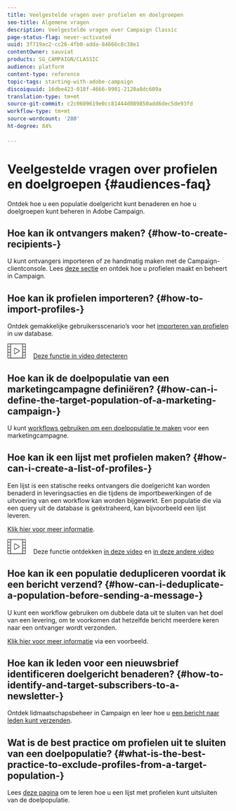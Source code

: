 ```yaml
---
title: Veelgestelde vragen over profielen en doelgroepen
seo-title: Algemene vragen
description: Veelgestelde vragen over Campaign Classic
page-status-flag: never-activated
uuid: 3f719ac2-cc26-4fb0-adda-84666c8c38e1
contentOwner: sauviat
products: SG_CAMPAIGN/CLASSIC
audience: platform
content-type: reference
topic-tags: starting-with-adobe-campaign
discoiquuid: 16dbe423-018f-4666-9901-2120a8dc609a
translation-type: tm+mt
source-git-commit: c2c0609619e0cc81444d089850add6dec5de93fd
workflow-type: tm+mt
source-wordcount: '280'
ht-degree: 84%

---
```



# Veelgestelde vragen over profielen en doelgroepen {#audiences-faq}

Ontdek hoe u een populatie doelgericht kunt benaderen en hoe u doelgroepen kunt beheren in Adobe Campaign.

## Hoe kan ik ontvangers maken? {#how-to-create-recipients-}

U kunt ontvangers importeren of ze handmatig maken met de Campaign-clientconsole. Lees [deze sectie](../../platform/using/about-profiles.md) en ontdek hoe u profielen maakt en beheert in Campaign.

## Hoe kan ik profielen importeren? {#how-to-import-profiles-}

Ontdek gemakkelijke gebruikersscenario’s voor het [importeren van profielen](../../platform/using/importing-data.md#generic-import-samples) in uw database.

![](assets/do-not-localize/how-to-video.png) [Deze functie in video detecteren](https://docs.adobe.com/content/help/en/campaign-classic-learn/tutorials/getting-started/importing-profiles.html)

## Hoe kan ik de doelpopulatie van een marketingcampagne definiëren? {#how-can-i-define-the-target-population-of-a-marketing-campaign-}

U kunt [workflows gebruiken om een doelpopulatie te maken](../../campaign/using/marketing-campaign-deliveries.md#building-the-main-target-in-a-workflow) voor een marketingcampagne.


## Hoe kan ik een lijst met profielen maken? {#how-can-i-create-a-list-of-profiles-}

Een lijst is een statische reeks ontvangers die doelgericht kan worden benaderd in leveringsacties en die tijdens de importbewerkingen of de uitvoering van een workflow kan worden bijgewerkt. Een populatie die via een query uit de database is geëxtraheerd, kan bijvoorbeeld een lijst leveren.

[Klik hier voor meer informatie](../../platform/using/creating-and-managing-lists.md#creating-a-profile-list-from-a-group).

![](assets/do-not-localize/how-to-video.png) Deze functie ontdekken [in deze video](https://docs.adobe.com/content/help/en/campaign-classic-learn/tutorials/profile-management/creating-a-list-of-recipients-with-a-workflow.html) en [in deze andere video](https://docs.adobe.com/content/help/en/campaign-classic-learn/tutorials/profile-management/creating-a-list-of-recipients.html)

## Hoe kan ik een populatie dedupliceren voordat ik een bericht verzend? {#how-can-i-deduplicate-a-population-before-sending-a-message-}

U kunt een workflow gebruiken om dubbele data uit te sluiten van het doel van een levering, om te voorkomen dat hetzelfde bericht meerdere keren naar een ontvanger wordt verzonden.

[Klik hier voor meer informatie](../../workflow/using/deduplication.md#example--identify-the-duplicates-before-a-delivery) via een voorbeeld.

## Hoe kan ik leden voor een nieuwsbrief identificeren doelgericht benaderen? {#how-to-identify-and-target-subscribers-to-a-newsletter-}

Ontdek lidmaatschapsbeheer in Campaign en leer hoe u [een bericht naar leden kunt verzenden](../../delivery/using/managing-subscriptions.md).

## Wat is de best practice om profielen uit te sluiten van een doelpopulatie? {#what-is-the-best-practice-to-exclude-profiles-from-a-target-population-}

Lees [deze pagina](../../workflow/using/read-list.md) om te leren hoe u een lijst met profielen kunt uitsluiten van de doelpopulatie.
